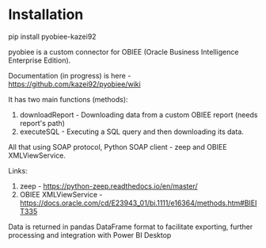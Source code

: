 # Installation
pip install pyobiee-kazei92


pyobiee is a custom connector for OBIEE (Oracle Business Intelligence Enterprise Edition).

Documentation (in progress) is here - https://github.com/kazei92/pyobiee/wiki

It has two main functions (methods):
1. downloadReport - Downloading data from a custom OBIEE report (needs report's path)
2. executeSQL - Executing a SQL query and then downloading its data.

All that using SOAP protocol, Python SOAP client - zeep and OBIEE XMLViewService.

Links:
1. zeep - https://python-zeep.readthedocs.io/en/master/
2. OBIEE XMLViewService - https://docs.oracle.com/cd/E23943_01/bi.1111/e16364/methods.htm#BIEIT335

Data is returned in pandas DataFrame format to facilitate exporting, further processing and integration with Power BI Desktop